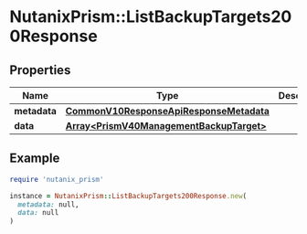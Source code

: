 # NutanixPrism::ListBackupTargets200Response

## Properties

| Name | Type | Description | Notes |
| ---- | ---- | ----------- | ----- |
| **metadata** | [**CommonV10ResponseApiResponseMetadata**](CommonV10ResponseApiResponseMetadata.md) |  | [optional] |
| **data** | [**Array&lt;PrismV40ManagementBackupTarget&gt;**](PrismV40ManagementBackupTarget.md) |  | [optional] |

## Example

```ruby
require 'nutanix_prism'

instance = NutanixPrism::ListBackupTargets200Response.new(
  metadata: null,
  data: null
)
```

